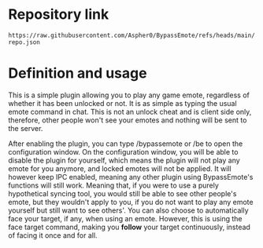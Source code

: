# Repository link
`https://raw.githubusercontent.com/Aspher0/BypassEmote/refs/heads/main/repo.json`

# Definition and usage

This is a simple plugin allowing you to play any game emote, regardless of whether it has been unlocked or not.
It is as simple as typing the usual emote command in chat.
This is not an unlock cheat and is client side only, therefore, other people won't see your emotes and nothing will be sent to the server.

After enabling the plugin, you can type /bypassemote or /be to open the configuration window.
On the configuration window, you will be able to disable the plugin for yourself, which means the plugin will not play any emote for you anymore, and locked emotes will not be applied.
It will however keep IPC enabled, meaning any other plugin using BypassEmote's functions will still work. Meaning that, if you were to use a purely hypothetical syncing tool, you would still be able to see other people's emote, but they wouldn't apply to you, if you do not want to play any emote yourself but still want to see others'.
You can also choose to automatically face your target, if any, when using an emote. However, this is using the face target command, making you **follow** your target continuously, instead of facing it once and for all.
